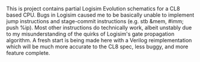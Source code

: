 This is project contains partial Logisim Evolution schematics for a CL8 based CPU. Bugs in Logisim caused me to be basically unable to implement jump instructions and stage-commit instructions (e.g. stb &mem, #imm; push %ip). Most other instructions do technically work, albeit unstably due to my misunderstanding of the quirks of Logisim's gate propagation algorithm. A fresh start is being made here with a Verilog reimplementation which will be much more accurate to the CL8 spec, less buggy, and more feature complete.
